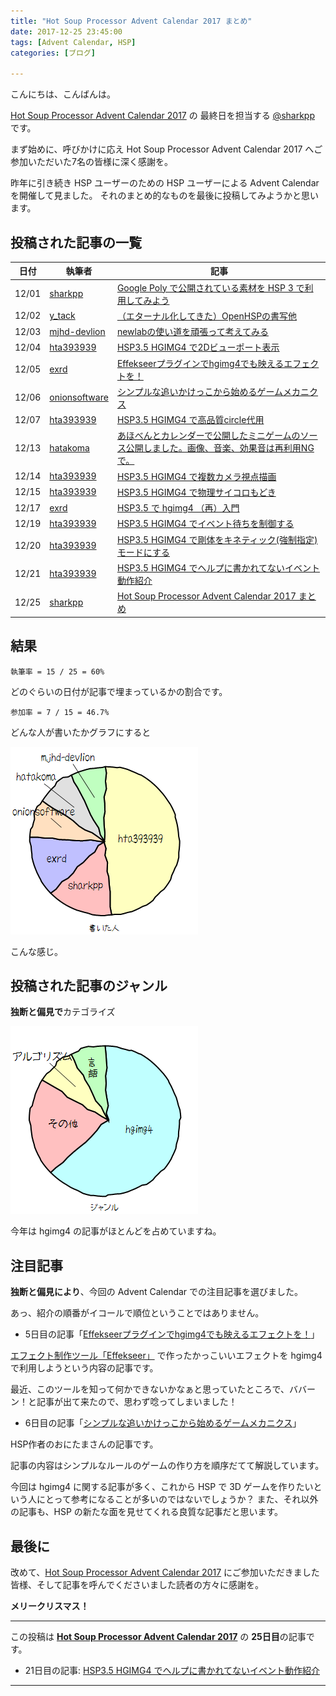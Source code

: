 ```yaml
---
title: "Hot Soup Processor Advent Calendar 2017 まとめ"
date: 2017-12-25 23:45:00
tags: [Advent Calendar, HSP]
categories: [ブログ]

---
```


こんにちは、こんばんは。

[Hot Soup Processor Advent Calendar 2017](http://qiita.com/advent-calendar/2017/hsp) の 最終日を担当する [@sharkpp](https://twitter.com/sharkpp) です。

まず始めに、呼びかけに応え Hot Soup Processor Advent Calendar 2017 へご参加いただいた7名の皆様に深く感謝を。

昨年に引き続き HSP ユーザーのための HSP ユーザーによる Advent Calendar を開催して見ました。
それのまとめ的なものを最後に投稿してみようかと思います。

## 投稿された記事の一覧

|日付|執筆者|記事|
|-|-|-|
|12/01|[sharkpp](http://qiita.com/sharkpp)|[Google Poly で公開されている素材を HSP 3 で利用してみよう](http://www.sharkpp.net/blog/2017/12/01/hsp-advent-calendar-2017-1st-day.html)|
|12/02|[y_tack](http://qiita.com/y_tack)|[（エターナル化してきた）OpenHSPの書写他](https://qiita.com/y_tack/items/7eda1f2502de4611b4f7)|
|12/03|[mjhd-devlion](http://qiita.com/mjhd-devlion)|[newlabの使い道を頑張って考えてみる](https://qiita.com/mjhd-devlion/items/44d1a919b5485629e7e8)|
|12/04|[hta393939](http://qiita.com/hta393939)|[HSP3.5 HGIMG4 で2Dビューポート表示](https://qiita.com/hta393939/items/e6fb2399030287005b5f)|
|12/05|[exrd](http://qiita.com/exrd)|[Effekseerプラグインでhgimg4でも映えるエフェクトを！](http://fe0km.blog.fc2.com/blog-entry-125.html)|
|12/06|[onionsoftware](http://qiita.com/onionsoftware)|[シンプルな追いかけっこから始めるゲームメカニクス](https://qiita.com/onionsoftware/items/d9c837725251ae89a376)|
|12/07|[hta393939](http://qiita.com/hta393939)|[HSP3.5 HGIMG4 で高品質circle代用](https://qiita.com/hta393939/items/7dc602552b71f784e61e)|
|12/13|[hatakoma](http://qiita.com/hatakoma)|[あほべんとカレンダーで公開したミニゲームのソース公開しました。画像、音楽、効果音は再利用NGで。](http://d.hatena.ne.jp/hatahata/20171213)|
|12/14|[hta393939](http://qiita.com/hta393939)|[HSP3.5 HGIMG4 で複数カメラ視点描画](https://qiita.com/hta393939/items/b3eb2aeda07e5d5a9429)|
|12/15|[hta393939](http://qiita.com/hta393939)|[HSP3.5 HGIMG4 で物理サイコロもどき](https://qiita.com/hta393939/items/3e358e7e852b34b4552c)|
|12/17|[exrd](http://qiita.com/exrd)|[HSP3.5 で hgimg4 （再）入門](https://qiita.com/exrd/items/3fa31353df396ef53312)|
|12/19|[hta393939](http://qiita.com/hta393939)|[HSP3.5 HGIMG4 でイベント待ちを制御する](https://qiita.com/hta393939/items/99e7dd7fa81714584d94)|
|12/20|[hta393939](http://qiita.com/hta393939)|[HSP3.5 HGIMG4 で剛体をキネティック(強制指定)モードにする](https://qiita.com/hta393939/items/a8b2d88655f9c14b1001)|
|12/21|[hta393939](http://qiita.com/hta393939)|[HSP3.5 HGIMG4 でヘルプに書かれてないイベント動作紹介](https://qiita.com/hta393939/items/aee255aa02a508e71552)|
|12/25|[sharkpp](http://qiita.com/sharkpp)|[Hot Soup Processor Advent Calendar 2017 まとめ](http://www.sharkpp.net/blog/2017-12-25-hsp-advent-calendar-2017-25th-day.html)|

## 結果

`執筆率 = 15 / 25 = 60%`

どのぐらいの日付が記事で埋まっているかの割合です。

`参加率 = 7 / 15 = 46.7%`

どんな人が書いたかグラフにすると

![書いた人](/images/20171225_writer_graph.png)

こんな感じ。

## 投稿された記事のジャンル

**独断と偏見で**カテゴライズ

![ジャンル](/images/20171225_genre_graph.png)

今年は hgimg4 の記事がほとんどを占めていますね。

## 注目記事

**独断と偏見により**、今回の Advent Calendar での注目記事を選びました。

あっ、紹介の順番がイコールで順位ということではありません。

* 5日目の記事「[Effekseerプラグインでhgimg4でも映えるエフェクトを！](http://fe0km.blog.fc2.com/blog-entry-125.html)」

[エフェクト制作ツール「Effekseer」](https://effekseer.github.io/jp/) で作ったかっこいいエフェクトを hgimg4 で利用しようという内容の記事です。

最近、このツールを知って何かできないかなぁと思っていたところで、ババーン！と記事が出て来たので、思わず唸ってしまいました！

* 6日目の記事「[シンプルな追いかけっこから始めるゲームメカニクス](https://qiita.com/onionsoftware/items/d9c837725251ae89a376)」

HSP作者のおにたまさんの記事です。

記事の内容はシンプルなルールのゲームの作り方を順序だてて解説しています。


今回は hgimg4 に関する記事が多く、これから HSP で 3D ゲームを作りたいという人にとって参考になることが多いのではないでしょうか？
また、それ以外の記事も、HSP の新たな面を見せてくれる良質な記事だと思います。

## 最後に

改めて、[Hot Soup Processor Advent Calendar 2017](http://qiita.com/advent-calendar/2017/hsp) にご参加いただきました皆様、そして記事を呼んでくださいました読者の方々に感謝を。

**メリークリスマス！**

<hr />

この投稿は **[Hot Soup Processor Advent Calendar 2017](http://qiita.com/advent-calendar/2017/hsp)** の **25日目**の記事です。

* 21日目の記事: [HSP3.5 HGIMG4 でヘルプに書かれてないイベント動作紹介](https://qiita.com/hta393939/items/aee255aa02a508e71552)

<hr />
